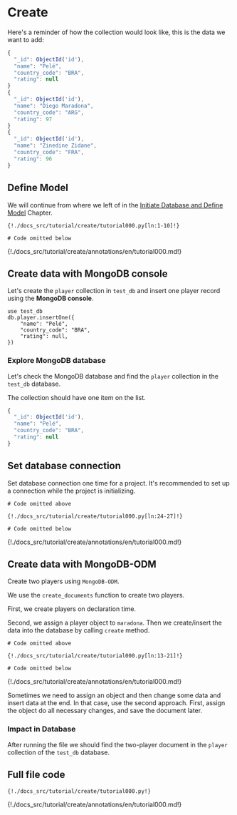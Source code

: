 # Create

Here's a reminder of how the collection would look like, this is the data we want to add:

```js
{
  "_id": ObjectId('id'),
  "name": "Pelé",
  "country_code": "BRA",
  "rating": null
}
{
  "_id": ObjectId('id'),
  "name": "Diego Maradona",
  "country_code": "ARG",
  "rating": 97
}
{
  "_id": ObjectId('id'),
  "name": "Zinedine Zidane",
  "country_code": "FRA",
  "rating": 96
}
```

## Define Model

We will continue from where we left of in the [Initiate Database and Define Model](./init_and_define_model.md) Chapter.

```{.python .annotate}
{!./docs_src/tutorial/create/tutorial000.py[ln:1-10]!}

# Code omitted below
```

{!./docs_src/tutorial/create/annotations/en/tutorial000.md!}

## Create data with MongoDB console

Let's create the `player` collection in `test_db` and insert one player record using the **MongoDB console**.

```shell
use test_db
db.player.insertOne({
    "name": "Pelé",
    "country_code": "BRA",
    "rating": null,
})
```

### Explore MongoDB database

Let's check the MongoDB database and find the `player` collection in the `test_db` database.

The collection should have one item on the list.

```js
{
  "_id": ObjectId('id'),
  "name": "Pelé",
  "country_code": "BRA",
  "rating": null
}
```

## Set database connection

Set database connection one time for a project. It's recommended to set up a connection while the project is initializing.

```{.python .annotate hl_lines="4"}
# Code omitted above

{!./docs_src/tutorial/create/tutorial000.py[ln:24-27]!}

# Code omitted below
```

{!./docs_src/tutorial/create/annotations/en/tutorial000.md!}

## Create data with MongoDB-ODM

Create two players using `MongoDB-ODM`.

We use the `create_documents` function to create two players.

First, we create players on declaration time.

Second, we assign a player object to `maradona`. Then we create/insert the data into the database by calling `create` method.

```{.python .annotate}
# Code omitted above

{!./docs_src/tutorial/create/tutorial000.py[ln:13-21]!}

# Code omitted below
```

{!./docs_src/tutorial/create/annotations/en/tutorial000.md!}

Sometimes we need to assign an object and then change some data and insert data at the end. In that case, use the second approach. First, assign the object do all necessary changes, and save the document later.

### Impact in Database

After running the file we should find the two-player document in the `player` collection of the `test_db` database.

## Full file code

```{.python .annotate}
{!./docs_src/tutorial/create/tutorial000.py!}
```

{!./docs_src/tutorial/create/annotations/en/tutorial000.md!}
